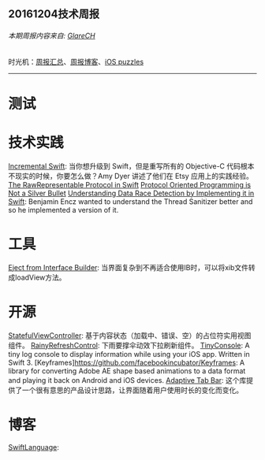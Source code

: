 
## 20161204技术周报

###### 本期周报内容来自: [GlareCH](https://github.com/glarech)

时光机：[周报汇总](https://github.com/BaiduHiDeviOS/iOS-Tech-Weekly)、[周报博客](http://baiduhidevios.github.io/)、[iOS puzzles](https://github.com/BaiduHiDeviOS/iOS-puzzles)

---

# 测试

# 技术实践
[Incremental Swift](https://realm.io/news/tryswift-amy-dyer-incremental-swift/): 当你想升级到 Swift，但是重写所有的 Objective-C 代码根本不现实的时候，你要怎么做？Amy Dyer 讲述了他们在 Etsy 应用上的实践经验。
[The RawRepresentable Protocol in Swift](https://oleb.net/blog/2016/11/rawrepresentable/)
[Protocol Oriented Programming is Not a Silver Bullet](http://chris.eidhof.nl/post/protocol-oriented-programming/)
[Understanding Data Race Detection by Implementing it in Swift](http://blog.benjamin-encz.de/post/understanding-data-race-detection-by-implementing-in-swift): Benjamin Encz wanted to understand the Thread Sanitizer better and so he implemented a version of it.

# 工具
[Eject from Interface Builder](https://eject.herokuapp.com): 当界面复杂到不再适合使用IB时，可以将xib文件转成loadView方法。

# 开源
[StatefulViewController](https://github.com/aschuch/StatefulViewController): 基于内容状态（加载中、错误、空）的占位符实用视图组件。
[RainyRefreshControl](https://github.com/Onix-Systems/RainyRefreshControl): 下雨要撑伞动效下拉刷新组件。
[TinyConsole](https://github.com/Cosmo/TinyConsole): A tiny log console to display information while using your iOS app. Written in Swift 3.
[Keyframes]https://github.com/facebookincubator/Keyframes: A library for converting Adobe AE shape based animations to a data format and playing it back on Android and iOS devices.
[Adaptive Tab Bar](https://github.com/Ramotion/adaptive-tab-bar): 这个库提供了一个很有意思的产品设计思路，让界面随着用户使用时长的变化而变化。

# 博客
[SwiftLanguage](http://weibo.com/swiftlanguage):
